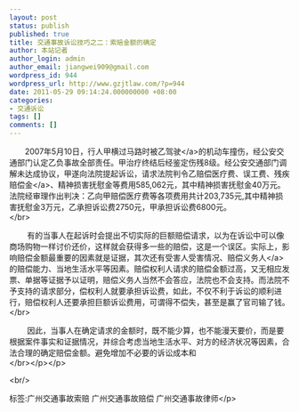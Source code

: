 ```yaml
---
layout: post
status: publish
published: true
title: 交通事故诉讼技巧之二：索赔金额的确定
author: 本站记者
author_login: admin
author_email: jiangwei909@gmail.com
wordpress_id: 944
wordpress_url: http://www.gzjtlaw.com/?p=944
date: 2011-05-29 09:14:24.000000000 +08:00
categories:
- 交通诉讼
tags: []
comments: []
---
```

<p><p>　　2007年5月10日，行人甲横过马路时被乙<a>驾驶<&#47;a>的机动车撞伤，经公安交通部门认定乙负事故全部责任。甲治疗终结后经鉴定伤残8级。经公安交通部门调解未达成协议，甲遂向法院提起诉讼，请求法院判令乙赔偿医疗费、误工费、<a>残疾赔偿金<&#47;a>、精神损害抚慰金等费用585,062元，其中精神损害抚慰金40万元。法院经审理作出判决：乙向甲赔偿医疗费等各项费用共计203,735元,其中精神损害抚慰金3万元，乙承担诉讼费2750元，甲承担诉讼费6800元。<br><&#47;br><p>　　 有的当事人在起诉时会提出不切实际的巨额赔偿请求，以为在诉讼中可以像商场购物一样讨价还价，这样就会获得多一些的赔偿，这是一个误区。实际上，影响赔偿金额最重要的因素就是证据，其次还有受害人受害情况、<a>赔偿义务人<&#47;a>的赔偿能力、当地生活水平等因素。赔偿权利人请求的赔偿金额过高，又无相应发票、单据等证据予以证明，赔偿义务人当然不会答应，法院也不会支持。而法院不予支持的请求部分，偿权利人就要承担诉讼费，如此，不仅不利于诉讼的顺利进行，赔偿权利人还要承担巨额诉讼费用，可谓得不偿失，甚至是赢了官司输了钱。<br><&#47;br><p>　　 因此，当事人在确定请求的金额时，既不能少算，也不能漫天要价，而是要根据案件事实和证据情况，并综合考虑当地生活水平、对方的经济状况等因素，合法合理的确定赔偿金额。避免增加不必要的诉讼成本和<br><&#47;br><&#47;p><&#47;p><br&#47;><p>标签:广州交通事故索赔 广州交通事故赔偿 广州交通事故律师<&#47;p>
